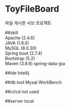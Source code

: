 # ToyFileBoard
파일 게시판 서브 프로젝트

##skill  
Apache (2.4.6)   
JAVA (1.8.0)  
MySQL (8.0.30)  
Spring boot (2.7.4)  
Bootstrap (5.2)  
Maven (3.8.6) 
spring-data-jpa
  
##ide
Intellij

##db tool
Mysql WorkBench  

##ci/cd
not used

##server
local
